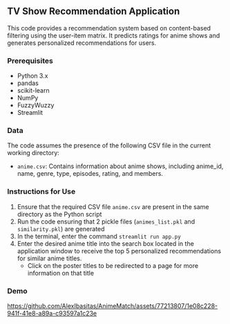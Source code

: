 ## TV Show Recommendation Application

This code provides a recommendation system based on content-based filtering using the user-item matrix. It predicts ratings for anime shows and generates personalized recommendations for users.

### Prerequisites
- Python 3.x
- pandas
- scikit-learn
- NumPy
- FuzzyWuzzy
- Streamlit


### Data
The code assumes the presence of the following CSV file in the current working directory:

- `anime.csv`: Contains information about anime shows, including anime_id, name, genre, type, episodes, rating, and members.

### Instructions for Use
1.  Ensure that the required CSV file `anime.csv` are present in the same directory as the Python script
2.  Run the code ensuring that 2 pickle files (`animes_list.pkl` and `similarity.pkl`) are generated
3.  In the terminal, enter the command `streamlit run app.py`
4.  Enter the desired anime title into the search box located in the application window to receive the top 5 personalized recommendations for similar anime titles.
    - Click on the poster titles to be redirected to a page for more information on that title

### Demo
https://github.com/AlexIbasitas/AnimeMatch/assets/77213807/1e08c228-941f-41e8-a89a-c93597a1c23e

